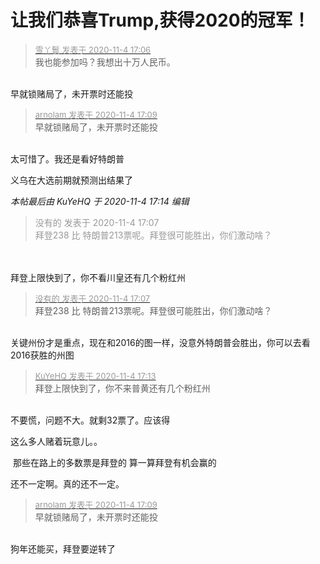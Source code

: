 # 让我们恭喜Trump,获得2020的冠军！


<div class="quote"><blockquote><font size="2"><a href="https://www.hostloc.com/forum.php?mod=redirect&amp;goto=findpost&amp;pid=9402539&amp;ptid=762270" target="_blank"><font color="#999999">雪丫鬟 发表于 2020-11-4 17:06</font></a></font><br />
我也能参加吗？我想出十万人民币。</blockquote></div><br />
早就锁赌局了，未开票时还能投

<div class="quote"><blockquote><font size="2"><a href="https://www.hostloc.com/forum.php?mod=redirect&amp;goto=findpost&amp;pid=9402558&amp;ptid=762270" target="_blank"><font color="#999999">arnolam 发表于 2020-11-4 17:09</font></a></font><br />
早就锁赌局了，未开票时还能投</blockquote></div><br />
太可惜了。我还是看好特朗普

义乌在大选前期就预测出结果了

<i class="pstatus"> 本帖最后由 KuYeHQ 于 2020-11-4 17:14 编辑 </i><br />
<div class="quote"><blockquote><font color="#999999">没有的 发表于 2020-11-4 17:07</font><br />
<font color="#999999">拜登238 比 特朗普213票呢。拜登很可能胜出，你们激动啥？</font></blockquote></div><br />
<br />
拜登上限快到了，你不看川皇还有几个粉红州

<div class="quote"><blockquote><font size="2"><a href="https://www.hostloc.com/forum.php?mod=redirect&amp;goto=findpost&amp;pid=9402544&amp;ptid=762270" target="_blank"><font color="#999999">没有的 发表于 2020-11-4 17:07</font></a></font><br />
拜登238 比 特朗普213票呢。拜登很可能胜出，你们激动啥？</blockquote></div><br />
关键州份才是重点，现在和2016的图一样，没意外特朗普会胜出，你可以去看2016获胜的州图

<div class="quote"><blockquote><font size="2"><a href="https://www.hostloc.com/forum.php?mod=redirect&amp;goto=findpost&amp;pid=9402580&amp;ptid=762270" target="_blank"><font color="#999999">KuYeHQ 发表于 2020-11-4 17:13</font></a></font><br />
拜登上限快到了，你不来普黄还有几个粉红州</blockquote></div><br />
不要慌，问题不大。就剩32票了。应该得

这么多人赌着玩意儿。。<img id="aimg_cKn8k" onclick="zoom(this, this.src, 0, 0, 0)" class="zoom" src="https://cdn.jsdelivr.net/gh/hishis/forum-master/public/images/patch.gif" onmouseover="img_onmouseoverfunc(this)" onload="thumbImg(this)" border="0" alt="" />

<img src="static/image/smiley/yct/022.gif" smilieid="42" border="0" alt="" /> 那些在路上的多数票是拜登的 算一算拜登有机会赢的

还不一定啊。真的还不一定。

<div class="quote"><blockquote><font size="2"><a href="https://www.hostloc.com/forum.php?mod=redirect&amp;goto=findpost&amp;pid=9402558&amp;ptid=762270" target="_blank"><font color="#999999">arnolam 发表于 2020-11-4 17:09</font></a></font><br />
早就锁赌局了，未开票时还能投</blockquote></div><br />
狗年还能买，拜登要逆转了
